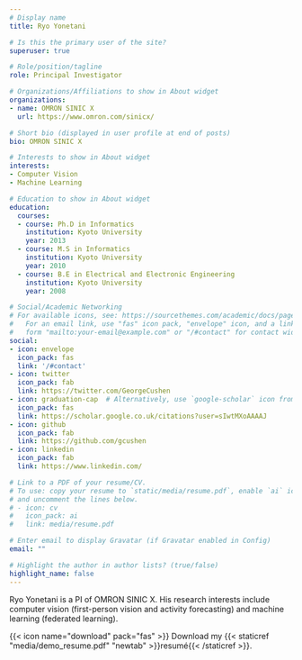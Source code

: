 ```yaml
---
# Display name
title: Ryo Yonetani

# Is this the primary user of the site?
superuser: true

# Role/position/tagline
role: Principal Investigator

# Organizations/Affiliations to show in About widget
organizations:
- name: OMRON SINIC X
  url: https://www.omron.com/sinicx/

# Short bio (displayed in user profile at end of posts)
bio: OMRON SINIC X

# Interests to show in About widget
interests:
- Computer Vision
- Machine Learning

# Education to show in About widget
education:
  courses:
  - course: Ph.D in Informatics
    institution: Kyoto University
    year: 2013
  - course: M.S in Informatics
    institution: Kyoto University
    year: 2010
  - course: B.E in Electrical and Electronic Engineering
    institution: Kyoto University
    year: 2008

# Social/Academic Networking
# For available icons, see: https://sourcethemes.com/academic/docs/page-builder/#icons
#   For an email link, use "fas" icon pack, "envelope" icon, and a link in the
#   form "mailto:your-email@example.com" or "/#contact" for contact widget.
social:
- icon: envelope
  icon_pack: fas
  link: '/#contact'
- icon: twitter
  icon_pack: fab
  link: https://twitter.com/GeorgeCushen
- icon: graduation-cap  # Alternatively, use `google-scholar` icon from `ai` icon pack
  icon_pack: fas
  link: https://scholar.google.co.uk/citations?user=sIwtMXoAAAAJ
- icon: github
  icon_pack: fab
  link: https://github.com/gcushen
- icon: linkedin
  icon_pack: fab
  link: https://www.linkedin.com/

# Link to a PDF of your resume/CV.
# To use: copy your resume to `static/media/resume.pdf`, enable `ai` icons in `params.toml`, 
# and uncomment the lines below.
# - icon: cv
#   icon_pack: ai
#   link: media/resume.pdf

# Enter email to display Gravatar (if Gravatar enabled in Config)
email: ""

# Highlight the author in author lists? (true/false)
highlight_name: false
---
```


Ryo Yonetani is a PI of OMRON SINIC X. His research interests include computer vision (first-person vision and activity forecasting) and machine learning (federated learning).


{{< icon name="download" pack="fas" >}} Download my {{< staticref "media/demo_resume.pdf" "newtab" >}}resumé{{< /staticref >}}.
